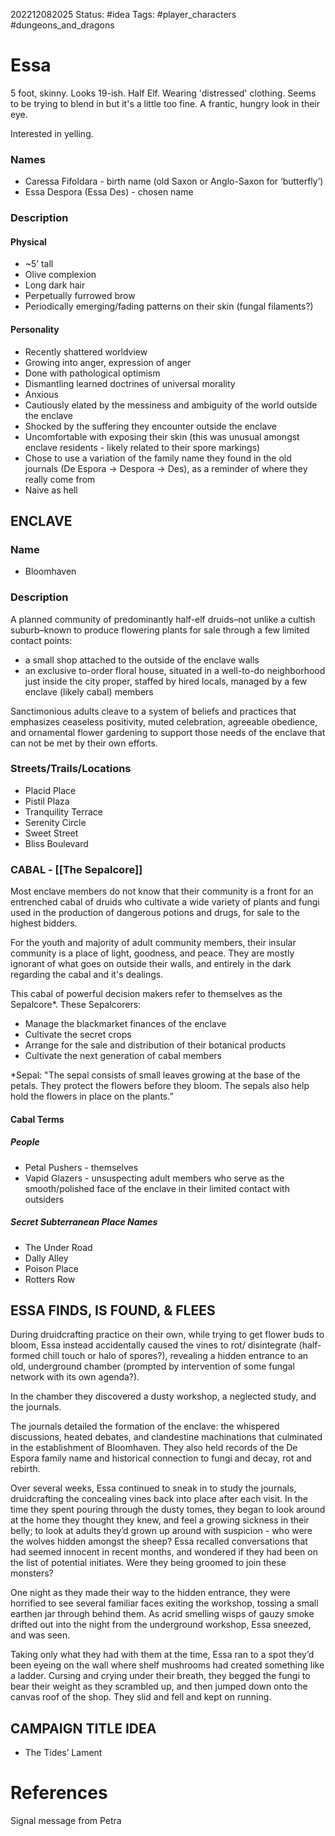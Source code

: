 202212082025
Status: #idea
Tags: #player_characters #dungeons_and_dragons 

# Essa
5 foot, skinny. Looks 19-ish.
Half Elf. Wearing 'distressed' clothing. Seems to be trying to blend in but it's a little too fine. 
A frantic, hungry look in their eye.

Interested in yelling.

### Names
-   Caressa Fifoldara - birth name (old Saxon or Anglo-Saxon for ‘butterfly’)
-   Essa Despora (Essa Des) - chosen name

### Description

#### Physical
-   ~5’ tall
-   Olive complexion
-   Long dark hair
-   Perpetually furrowed brow
-   Periodically emerging/fading patterns on their skin (fungal filaments?)

#### Personality
-   Recently shattered worldview
-   Growing into anger, expression of anger
-   Done with pathological optimism
-   Dismantling learned doctrines of universal morality
-   Anxious
-   Cautiously elated by the messiness and ambiguity of the world outside the enclave
-   Shocked by the suffering they encounter outside the enclave
-   Uncomfortable with exposing their skin (this was unusual amongst enclave residents - likely related to their spore markings)
-   Chose to use a variation of the family name they found in the old journals (De Espora -> Despora -> Des), as a reminder of where they really come from
-   Naive as hell

## ENCLAVE
### Name
-   Bloomhaven

### Description
A planned community of predominantly half-elf druids–not unlike a cultish suburb–known to produce flowering plants for sale through a few limited contact points:
-   a small shop attached to the outside of the enclave walls
-   an exclusive to-order floral house, situated in a well-to-do neighborhood just inside the city proper, staffed by hired locals, managed by a few enclave (likely cabal) members

Sanctimonious adults cleave to a system of beliefs and practices that emphasizes ceaseless positivity, muted celebration, agreeable obedience, and ornamental flower gardening to support those needs of the enclave that can not be met by their own efforts.

### Streets/Trails/Locations

-   Placid Place
-   Pistil Plaza
-   Tranquility Terrace
-   Serenity Circle
-   Sweet Street
-   Bliss Boulevard

### CABAL - [[The Sepalcore]]
Most enclave members do not know that their community is a front for an entrenched cabal of druids who cultivate a wide variety of plants and fungi used in the production of dangerous potions and drugs, for sale to the highest bidders.

For the youth and majority of adult community members, their insular community is a place of light, goodness, and peace. They are mostly ignorant of what goes on outside their walls, and entirely in the dark regarding the cabal and it's dealings.

This cabal of powerful decision makers refer to themselves as the Sepalcore*. These Sepalcorers:
-   Manage the blackmarket finances of the enclave
-   Cultivate the secret crops
-   Arrange for the sale and distribution of their botanical products
-   Cultivate the next generation of cabal members

*Sepal: "The sepal consists of small leaves growing at the base of the petals. They protect the flowers before they bloom. The sepals also help hold the flowers in place on the plants.”

#### Cabal Terms
##### People
-   Petal Pushers - themselves
-   Vapid Glazers - unsuspecting adult members who serve as the smooth/polished face of the enclave in their limited contact with outsiders

##### Secret Subterranean Place Names
-   The Under Road
-   Dally Alley
-   Poison Place
-   Rotters Row

## ESSA FINDS, IS FOUND, & FLEES

During druidcrafting practice on their own, while trying to get flower buds to bloom, Essa instead accidentally caused the vines to rot/ disintegrate (half-formed chill touch or halo of spores?), revealing a hidden entrance to an old, underground chamber (prompted by intervention of some fungal network with its own agenda?).

In the chamber they discovered a dusty workshop, a neglected study, and the journals.

The journals detailed the formation of the enclave: the whispered discussions, heated debates, and clandestine machinations that culminated in the establishment of Bloomhaven. They also held records of the De Espora family name and historical connection to fungi and decay, rot and rebirth.

Over several weeks, Essa continued to sneak in to study the journals, druidcrafting the concealing vines back into place after each visit. In the time they spent pouring through the dusty tomes, they began to look around at the home they thought they knew, and feel a growing sickness in their belly; to look at adults they’d grown up around with suspicion - who were the wolves hidden amongst the sheep? Essa recalled conversations that had seemed innocent in recent months, and wondered if they had been on the list of potential initiates. Were they being groomed to join these monsters?

One night as they made their way to the hidden entrance, they were horrified to see several familiar faces exiting the workshop, tossing a small earthen jar through behind them. As acrid smelling wisps of gauzy smoke drifted out into the night from the underground workshop, Essa sneezed, and was seen.

Taking only what they had with them at the time, Essa ran to a spot they’d been eyeing on the wall where shelf mushrooms had created something like a ladder. Cursing and crying under their breath, they begged the fungi to bear their weight as they scrambled up, and then jumped down onto the canvas roof of the shop. They slid and fell and kept on running.

## CAMPAIGN TITLE IDEA

-   The Tides’ Lament

# References
Signal message from Petra

